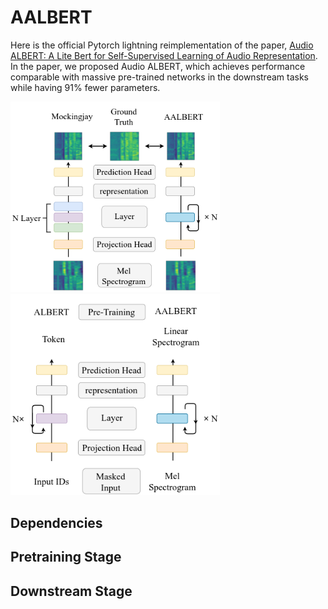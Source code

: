# AALBERT
Here is the official Pytorch lightning reimplementation of the paper, [Audio ALBERT: A Lite Bert for Self-Supervised Learning of Audio Representation](https://ieeexplore.ieee.org/document/9383575). In the paper, we proposed Audio ALBERT, which achieves performance comparable with massive pre-trained networks in the downstream tasks while having 91% fewer parameters.

<img src="model.png" alt="drawing" width="335"/><img src="albert.png" alt="drawing" width="335"/>

## Dependencies

## Pretraining Stage


## Downstream Stage

